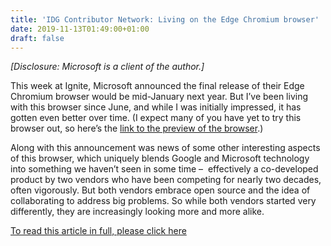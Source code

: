 ```yaml
---
title: 'IDG Contributor Network: Living on the Edge Chromium browser'
date: 2019-11-13T01:49:00+01:00
draft: false
---
```


_\[Disclosure: Microsoft is a client of the author.\]_

This week at Ignite, Microsoft announced the final release of their Edge Chromium browser would be mid-January next year. But I’ve been living with this browser since June, and while I was initially impressed, it has gotten even better over time. (I expect many of you have yet to try this browser out, so here’s the [link to the preview of the browser](https://www.microsoftedgeinsider.com/en-us/?form=MO12FW&OCID=MO12FW).)

Along with this announcement was news of some other interesting aspects of this browser, which uniquely blends Google and Microsoft technology into something we haven’t seen in some time –  effectively a co-developed product by two vendors who have been competing for nearly two decades, often vigorously. But both vendors embrace open source and the idea of collaborating to address big problems. So while both vendors started very differently, they are increasingly looking more and more alike.

[To read this article in full, please click here](/article/3452377/living-on-the-edge-chromium-browser.html#jump)